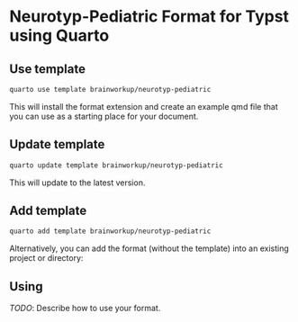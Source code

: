 # Neurotyp-Pediatric Format for Typst using Quarto

## Use template

```bash
quarto use template brainworkup/neurotyp-pediatric
```

This will install the format extension and create an example qmd file that you
can use as a starting place for your document.

## Update template

```bash
quarto update template brainworkup/neurotyp-pediatric
```

This will update to the latest version.

## Add template

```bash
quarto add template brainworkup/neurotyp-pediatric
```

Alternatively, you can add the format (without the template) into an existing project or directory:


## Using

_TODO_: Describe how to use your format.
